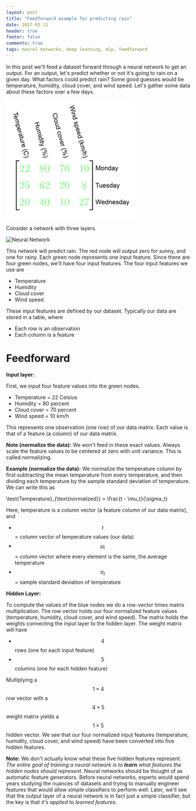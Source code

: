```yaml
---
layout: post
title: "Feedforward example for predicting rain"
date: 2017-03-12
header: true
footer: false
comments: true
tags: neural networks, deep learning, mlp, feedforward
---
```


In this post we'll feed a dataset forward through a neural network to get an output. For an output, let's predict whether or not it's going to rain on a given day. What factors could predict rain? Some good guesses would be temperature, humidity, cloud cover, and wind speed. Let's gather some data about these factors over a few days. 

![Data raw](images/rain/data_raw_350_325.png)


Consider a network with three layers.

![Neural Network](http://www.texample.net/media/tikz/examples/PNG/neural-network.png)

This network will predict rain. The red node will output zero for sunny, and one for rainy. Each green node represents one input feature. Since there are four green nodes, we'll have four input features. The four input features we use are

* Temperature
* Humidity
* Cloud cover
* Wind speed

These input features are defined by our dataset. Typically our data are stored in a table, where

* Each row is an observation
* Each column is a feature

# Feedforward

__Input layer:__

First, we input four feature values into the green nodes.

* Temperature = 22 Celsius
* Humidity = 80 percent
* Cloud cover = 70 percent
* Wind speed = 10 km/h

This represents one observation (one row) of our data matrix. Each value is that of a feature (a column) of our data matrix.

__Note (normalize the data):__ We won't feed in these exact values. Always scale the feature values to be centered at zero with unit variance. This is called normalizing.

__Example (normalize the data):__ We normalize the temperature column by first subtracting the mean temperature from every temperature, and then dividing each temperature by the sample standard deviation of temperature. We can write this as

<dtex>\text{Temperature}_{\text{normalized}} = \frac{t - \mu_t}{\sigma_t}</dtex>

Here, temperature is a column vector (a feature column of our data matrix), and

* $$t$$ = column vector of temperature values (our data)
* $$\mu_t$$ = column vector where every element is the same, the average temperature
* $$\sigma_t$$ = sample standard deviation of temperature

__Hidden Layer:__

To compute the values of the blue nodes we do a row-vector times matrix multiplication. The row vector holds our four normalized feature values (temperature, humidity, cloud cover, and wind speed). The matrix holds the weights connecting the input layer to the hidden layer. The weight matrix will have

- $$4$$ rows (one for each input feature)
- $$5$$ columns (one for each hidden feature)

Multiplying a $$1 \times 4$$ row vector with a $$4 \times 5$$ weight matrix yields a $$1 \times 5$$ hidden vector. We see that our four normalized input features (temperature, humidity, cloud cover, and wind speed) have been converted into five hidden features.

__Note:__ We don't actually know what these five hidden features represent. _The entire goal of training a neural network is to __learn__ what features the hidden nodes should represent._ Neural networks should be thought of as automatic feature generators. Before neural networks, experts would spend years studying the nuances of datasets and trying to manually engineer features that would allow simple classifiers to perform well. Later, we'll see that the output layer of a neural network is in fact just a simple classifier, but the key is that _it's applied to learned features._

